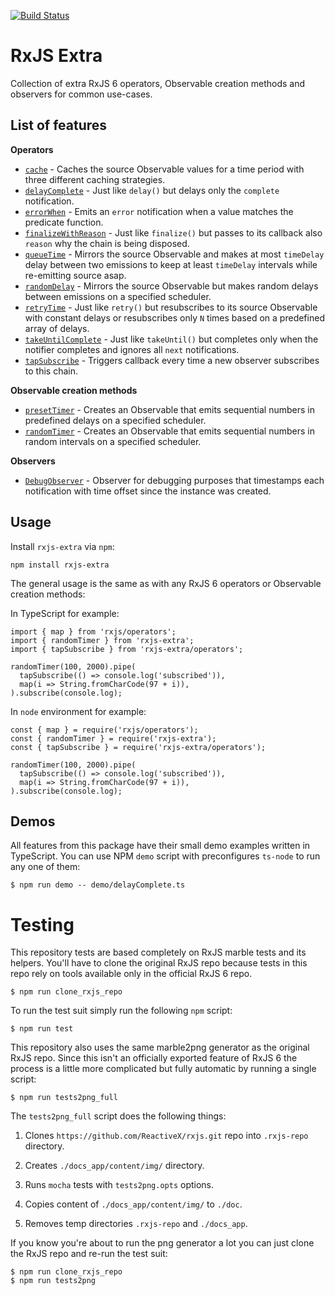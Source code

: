 [![Build Status](https://travis-ci.org/martinsik/rxjs-extra.svg?branch=master)](https://travis-ci.org/martinsik/rxjs-extra)

# RxJS Extra

Collection of extra RxJS 6 operators, Observable creation methods and observers for common use-cases.

## List of features

**Operators**

 - [`cache`](https://github.com/martinsik/rxjs-extra/blob/master/doc/cache.md) - Caches the source Observable values for a time period with three different caching strategies.
 - [`delayComplete`](https://github.com/martinsik/rxjs-extra/blob/master/doc/delayComplete.md) - Just like `delay()` but delays only the `complete` notification.
 - [`errorWhen`](https://github.com/martinsik/rxjs-extra/blob/master/doc/errorWhen.md) - Emits an `error` notification when a value matches the predicate function.
 - [`finalizeWithReason`](https://github.com/martinsik/rxjs-extra/blob/master/doc/finalizeWithReason.md) - Just like `finalize()` but passes to its callback also `reason` why the chain is being disposed.
 - [`queueTime`](https://github.com/martinsik/rxjs-extra/blob/master/doc/queueTime.md) - Mirrors the source Observable and makes at most `timeDelay` delay between two emissions to keep at least `timeDelay` intervals while re-emitting source asap.
 - [`randomDelay`](https://github.com/martinsik/rxjs-extra/blob/master/doc/randomDelay.md) - Mirrors the source Observable but makes random delays between emissions on a specified scheduler.
 - [`retryTime`](https://github.com/martinsik/rxjs-extra/blob/master/doc/retryTime.md) - Just like `retry()` but resubscribes to its source Observable with constant delays or resubscribes only `N` times based on a predefined array of delays.
 - [`takeUntilComplete`](https://github.com/martinsik/rxjs-extra/blob/master/doc/takeUntilComplete.md) - Just like `takeUntil()` but completes only when the notifier completes and ignores all `next` notifications.
 - [`tapSubscribe`](https://github.com/martinsik/rxjs-extra/blob/master/doc/tapSubscribe.md) - Triggers callback every time a new observer subscribes to this chain.
 
**Observable creation methods**

 - [`presetTimer`](https://github.com/martinsik/rxjs-extra/blob/master/doc/presetTimer.md) - Creates an Observable that emits sequential numbers in predefined delays on a specified scheduler.
 - [`randomTimer`](https://github.com/martinsik/rxjs-extra/blob/master/doc/randomTimer.md) - Creates an Observable that emits sequential numbers in random intervals on a specified scheduler.
 
**Observers**

 - [`DebugObserver`](https://github.com/martinsik/rxjs-extra/blob/master/doc/DebugObserver.md) - Observer for debugging purposes that timestamps each notification with time offset since the instance was created.

## Usage

Install `rxjs-extra` via `npm`:

```
npm install rxjs-extra
```

The general usage is the same as with any RxJS 6 operators or Observable creation methods:

In TypeScript for example:

```
import { map } from 'rxjs/operators';
import { randomTimer } from 'rxjs-extra';
import { tapSubscribe } from 'rxjs-extra/operators';

randomTimer(100, 2000).pipe(
  tapSubscribe(() => console.log('subscribed')),
  map(i => String.fromCharCode(97 + i)),
).subscribe(console.log);
```

In `node` environment for example:

```
const { map } = require('rxjs/operators');
const { randomTimer } = require('rxjs-extra');
const { tapSubscribe } = require('rxjs-extra/operators');

randomTimer(100, 2000).pipe(
  tapSubscribe(() => console.log('subscribed')),
  map(i => String.fromCharCode(97 + i)),
).subscribe(console.log);
```

## Demos

All features from this package have their small demo examples written in TypeScript. You can use NPM `demo` script with preconfigures `ts-node` to run any one of them:

```
$ npm run demo -- demo/delayComplete.ts
```

# Testing

This repository tests are based completely on RxJS marble tests and its helpers. You'll have to clone the original RxJS repo because tests in this repo rely on tools available only in the official RxJS 6 repo.
                                                                                
```
$ npm run clone_rxjs_repo
```
 
To run the test suit simply run the following `npm` script:

```
$ npm run test
```

This repository also uses the same marble2png generator as the original RxJS repo. Since this isn't an officially exported feature of RxJS 6 the process is a little more complicated but fully automatic by running a single script:

```
$ npm run tests2png_full
```

The `tests2png_full` script does the following things:

1. Clones `https://github.com/ReactiveX/rxjs.git` repo into `.rxjs-repo` directory.

2. Creates `./docs_app/content/img/` directory.

3. Runs `mocha` tests with `tests2png.opts` options.

4. Copies content of `./docs_app/content/img/` to `./doc`.

5. Removes temp directories `.rxjs-repo` and `./docs_app`.

If you know you're about to run the png generator a lot you can just clone the RxJS repo and re-run the test suit:

 ```
$ npm run clone_rxjs_repo
$ npm run tests2png
 ```
